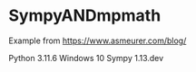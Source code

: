 # SympyANDmpmath
Example from https://www.asmeurer.com/blog/

Python 3.11.6
Windows 10
Sympy 1.13.dev
